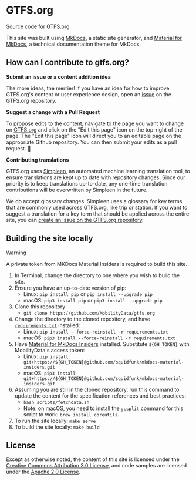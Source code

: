 # GTFS.org

Source code for [GTFS.org](https://gtfs.org/).

This site was built using [MkDocs](https://www.mkdocs.org/), a static site generator, and [Material for MkDocs](https://squidfunk.github.io/mkdocs-material/), a technical documentation theme for MkDocs.

## How can I contribute to gtfs.org?

**Submit an issue or a content addition idea**

The more ideas, the merrier! If you have an idea for how to improve GTFS.org's content or user experience design, open an [issue](https://github.com/MobilityData/gtfs.org/issues/new) on the GTFS.org repository.

**Suggest a change with a Pull Request**

To propose edits to the content, navigate to the page you want to change on [GTFS.org](https://gtfs.org/) and click on the "Edit this page" icon on the top-right of the page. The "Edit this page" icon will direct you to an editable page on the appropriate Github repository. You can then submit your edits as a pull request. 📝

**Contributing translations**

GTFS.org uses [Simpleen](https://simpleen.io/), an automated machine learning translation tool, to ensure translations are kept up to date with repository changes. Since our priority is to keep translations up-to-date, any one-time translation contributions will be overwritten by Simpleen in the future. 

We do accept glossary changes. Simpleen uses a glossary for key terms that are commonly used across GTFS.org, like trip or station. If you want to suggest a translation for a key term that should be applied across the entire site, you can [create an issue on the GTFS.org repository](https://github.com/MobilityData/gtfs.org/issues/new/choose).

## Building the site locally

> [!WARNING]
> A private token from MKDocs Material Insiders is required to build this site.

1. In Terminal, change the directory to one where you wish to build the site.
1. Ensure you have an up-to-date version of pip:
   - Linux: `pip install pip` or `pip install --upgrade pip`
   - macOS: `pip3 install pip` or `pip3 install --upgrade pip`
1. Clone this repository:
   - `git clone https://github.com/MobilityData/gtfs.org`
1. Change the directory to the cloned repository, and have [`requirements.txt`](requirements.txt) installed:
   - Linux: `pip install --force-reinstall -r requirements.txt`
   - macOS: `pip3 install --force-reinstall -r requirements.txt`
1. Have [Material for MkDocs Insiders](https://squidfunk.github.io/mkdocs-material/insiders/`) installed. Substitute `${GH_TOKEN}` with MobilityData's access token:
   - Linux: `pip install git+https://${GH_TOKEN}@github.com/squidfunk/mkdocs-material-insiders.git`
   - macOS: `pip3 install git+https://${GH_TOKEN}@github.com/squidfunk/mkdocs-material-insiders.git`
1. Assuming you are still in the cloned repository, run this command to update the content for the specification references and best practices:
   - `bash scripts/fetchdata.sh`
   - Note: on macOS, you need to install the `gcsplit` command for this script to work: `brew install coreutils`.
1. To run the site locally: `make serve`
1. To build the site locally: `make build`

## License

Except as otherwise noted, the content of this site is licensed under the [Creative Commons Attribution 3.0 License](https://creativecommons.org/licenses/by/3.0/), and code samples are licensed under the [Apache 2.0 License](https://www.apache.org/licenses/LICENSE-2.0).
